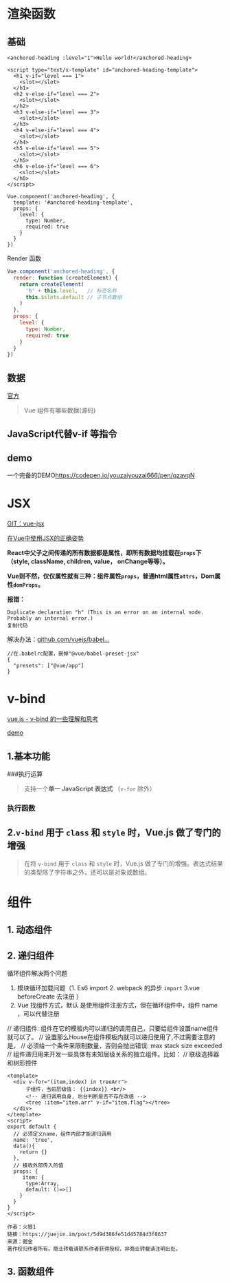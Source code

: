 # 渲染函数

## 基础

```vue
<anchored-heading :level="1">Hello world!</anchored-heading>
```

```vue
<script type="text/x-template" id="anchored-heading-template">
  <h1 v-if="level === 1">
    <slot></slot>
  </h1>
  <h2 v-else-if="level === 2">
    <slot></slot>
  </h2>
  <h3 v-else-if="level === 3">
    <slot></slot>
  </h3>
  <h4 v-else-if="level === 4">
    <slot></slot>
  </h4>
  <h5 v-else-if="level === 5">
    <slot></slot>
  </h5>
  <h6 v-else-if="level === 6">
    <slot></slot>
  </h6>
</script>

Vue.component('anchored-heading', {
  template: '#anchored-heading-template',
  props: {
    level: {
      type: Number,
      required: true
    }
  }
})
```

Render 函数

```javascript
Vue.component('anchored-heading', {
  render: function (createElement) {
    return createElement(
      'h' + this.level,   // 标签名称
      this.$slots.default // 子节点数组
    )
  },
  props: {
    level: {
      type: Number,
      required: true
    }
  }
})
```



## 数据

[官方](https://cn.vuejs.org/v2/guide/render-function.html#%E6%B7%B1%E5%85%A5%E6%95%B0%E6%8D%AE%E5%AF%B9%E8%B1%A1)

> Vue 组件有哪些数据(源码)



## JavaScript代替v-if 等指令





## demo

一个完备的DEMO<https://codepen.io/youzaiyouzai666/pen/qzavqN>





# JSX

[GIT：vue-jsx](<https://github.com/vuejs/jsx#installation>)

[在Vue中使用JSX的正确姿势](<https://zhuanlan.zhihu.com/p/37920151>)

**React中父子之间传递的所有数据都是属性，即所有数据均挂载在`props`下（style, className, children, value， onChange等等）。**

**Vue则不然，仅仅属性就有三种：组件属性`props`，普通html属性`attrs`，Dom属性`domProps`。**



**报错：**

```
Duplicate declaration "h" (This is an error on an internal node. Probably an internal error.)
复制代码
```

解决办法：[github.com/vuejs/babel…](https://github.com/vuejs/babel-plugin-transform-vue-jsx/issues/152)

```
//在.babelrc配置，删掉"@vue/babel-preset-jsx"
{
  "presets": ["@vue/app"]
}
```



# v-bind

[vue.js - v-bind 的一些理解和思考](https://www.jianshu.com/p/98dfa4c6389c)

[demo](https://codepen.io/youzaiyouzai666/pen/agreKd?editors=1010)

## 1.基本功能

###执行运算

> 支持一个**单一 JavaScript 表达式** （`v-for` 除外）



### 执行函数





## 2.`v-bind` 用于 `class` 和 `style` 时，Vue.js 做了专门的增强

> 在将 `v-bind` 用于 `class` 和 `style` 时，Vue.js 做了专门的增强。表达式结果的类型除了字符串之外，还可以是对象或数组。







# 组件

## 1. 动态组件



## 2. 递归组件

循环组件解决两个问题

1. 模块循环加载问题（1. Es6 import  2. webpack 的异步 `import`  3.vue  beforeCreate 去注册 ）
2. Vue 找组件方式，默认 是使用组件注册方式，但在循环组件中，组件 name ，可以代替注册

// 递归组件: 组件在它的模板内可以递归的调用自己，只要给组件设置name组件就可以了。
// 设置那么House在组件模板内就可以递归使用了,不过需要注意的是，
// 必须给一个条件来限制数量，否则会抛出错误: max stack size exceeded
// 组件递归用来开发一些具体有未知层级关系的独立组件。比如：
// 联级选择器和树形控件 

```vue
<template>
  <div v-for="(item,index) in treeArr">
      子组件，当前层级值： {{index}} <br/>
      <!-- 递归调用自身, 后台判断是否不存在改值 -->
      <tree :item="item.arr" v-if="item.flag"></tree>
  </div>
</template>
<script>
export default {
  // 必须定义name，组件内部才能递归调用
  name: 'tree',
  data(){
    return {}
  },
  // 接收外部传入的值
  props: {
     item: {
      type:Array,
      default: ()=>[]
    }
  }
}
</script>

作者：火狼1
链接：https://juejin.im/post/5d9d386fe51d45784d3f8637
来源：掘金
著作权归作者所有。商业转载请联系作者获得授权，非商业转载请注明出处。
```



## 3. 函数组件

